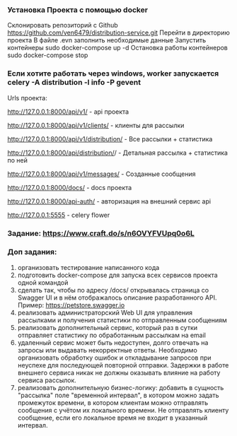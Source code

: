 ### Установка Проекта с помощью docker
Склонировать репозиторий с Github
https://github.com/ven6479/distribution-service.git
Перейти в директорию проекта
В файле .evn заполнить необходимые данные
Запустить контейнеры
sudo docker-compose up -d
Остановка работы контейнеров
sudo docker-compose stop 
### Если хотите работать через windows, worker запускается celery -A distribution -l info -P gevent

Urls проекта:

http://127.0.0.1:8000/api/v1/ - api проекта

http://127.0.0.1:8000/api/v1/clients/ - клиенты для рассылки

http://127.0.0.1:8000/api/v1/distribution/ - Все рассылки + статистика

http://127.0.0.1:8000/api/distribution/<pk>/ - Детальная рассылка + статистика по ней

http://127.0.0.1:8000/api/v1/messages/ - Созданные сообщения

http://127.0.0.1:8000/docs/ - docs проекта

http://127.0.0.1:8000/api-auth/ - авторизация на внешний сервис api

http://127.0.0.1:5555 - celery flower

### Задание: https://www.craft.do/s/n6OVYFVUpq0o6L

### Доп задания:
1. организовать тестирование написанного кода
3. подготовить docker-compose для запуска всех сервисов проекта одной командой
5. сделать так, чтобы по адресу /docs/ открывалась страница со Swagger UI и в нём отображалось описание разработанного API. Пример: https://petstore.swagger.io
6. реализовать администраторский Web UI для управления рассылками и получения статистики по отправленным сообщениям
8. реализовать дополнительный сервис, который раз в сутки отправляет статистику по обработанным рассылкам на email
9. удаленный сервис может быть недоступен, долго отвечать на запросы или выдавать некорректные ответы. Необходимо организовать обработку ошибок и откладывание запросов при неуспехе для последующей повторной отправки. Задержки в работе внешнего сервиса никак не должны оказывать влияние на работу сервиса рассылок.
11. реализовать дополнительную бизнес-логику: добавить в сущность "рассылка" поле "временной интервал", в котором можно задать промежуток времени, в котором клиентам можно отправлять сообщения с учётом их локального времени. Не отправлять клиенту сообщение, если его локальное время не входит в указанный интервал.
